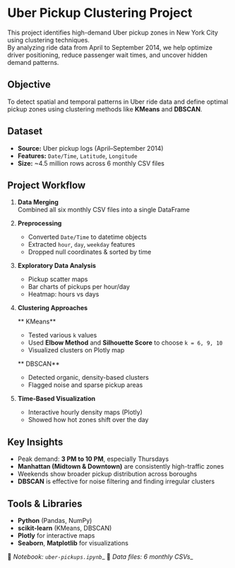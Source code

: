 # Uber Pickup Clustering Project

This project identifies high-demand Uber pickup zones in New York City using clustering techniques.  
By analyzing ride data from April to September 2014, we help optimize driver positioning, reduce passenger wait times, and uncover hidden demand patterns.



##  Objective

To detect spatial and temporal patterns in Uber ride data and define optimal pickup zones using clustering methods like **KMeans** and **DBSCAN**.



## Dataset

- **Source:** Uber pickup logs (April–September 2014)
- **Features:** `Date/Time`, `Latitude`, `Longitude`
- **Size:** ~4.5 million rows across 6 monthly CSV files



##  Project Workflow

1. **Data Merging**  
   Combined all six monthly CSV files into a single DataFrame

2. **Preprocessing**
   - Converted `Date/Time` to datetime objects
   - Extracted `hour`, `day`, `weekday` features
   - Dropped null coordinates & sorted by time

3. **Exploratory Data Analysis**
   - Pickup scatter maps
   - Bar charts of pickups per hour/day
   - Heatmap: hours vs days

4. **Clustering Approaches**

   ** KMeans**
   - Tested various `k` values
   - Used **Elbow Method** and **Silhouette Score** to choose `k = 6, 9, 10`
   - Visualized clusters on Plotly map

   ** DBSCAN**
   - Detected organic, density-based clusters
   - Flagged noise and sparse pickup areas

5. **Time-Based Visualization**
   - Interactive hourly density maps (Plotly)
   - Showed how hot zones shift over the day



## Key Insights

- Peak demand: **3 PM to 10 PM**, especially Thursdays  
- **Manhattan (Midtown & Downtown)** are consistently high-traffic zones  
- Weekends show broader pickup distribution across boroughs  
- **DBSCAN** is effective for noise filtering and finding irregular clusters



##  Tools & Libraries

- **Python** (Pandas, NumPy)
- **scikit-learn** (KMeans, DBSCAN)
- **Plotly** for interactive maps
- **Seaborn**, **Matplotlib** for visualizations



📁 _Notebook: `uber-pickups.ipynb`__
📂 _Data files: 6 monthly CSVs__




